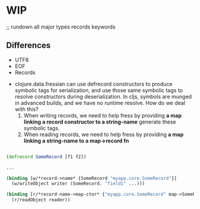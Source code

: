 
# WIP

;; rundown all major types
records
keywords



## Differences
  + UTF8
  + EOF
  + Records
   - clojure.data.fressian can use defrecord constructors to produce symbolic tags for serialization, and use those same symbolic tags to resolve constructors during deserialization. In cljs, symbols are munged in advanced builds, and we have no runtime resolve. How do we deal with this?
     1. When writing records, we need to help fress by providing __a map linking a record constructor to a string-name__ generate these symbolic tags.
     2. When reading records, we need to help fress by providing __a map linking a string-name to a map->record fn__

``` clojure

(defrecord SomeRecord [f1 f2])

...

(binding [w/*record->name* {SomeRecord "myapp.core.SomeRecord"}]
  (w/writeObject writer (SomeRecord. "field1" ...)))

(binding [r/*record-name->map-ctor* {"myapp.core.SomeRecord" map->SomeRecord}]
  (r/readObject reader))


```